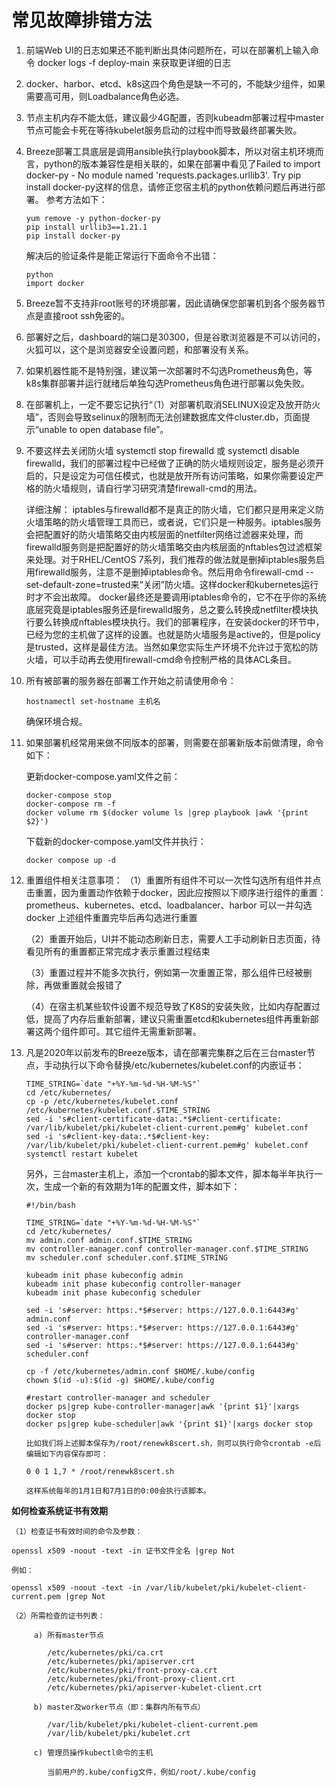 # 常见故障排错方法
1. 前端Web UI的日志如果还不能判断出具体问题所在，可以在部署机上输入命令 docker logs -f deploy-main 来获取更详细的日志

2. docker、harbor、etcd、k8s这四个角色是缺一不可的，不能缺少组件，如果需要高可用，则Loadbalance角色必选。

3. 节点主机内存不能太低，建议最少4G配置，否则kubeadm部署过程中master节点可能会卡死在等待kubelet服务启动的过程中而导致最终部署失败。

4. Breeze部署工具底层是调用ansible执行playbook脚本，所以对宿主机环境而言，python的版本兼容性是相关联的，如果在部署中看见了Failed to import docker-py - No module named 'requests.packages.urllib3'. Try pip install docker-py这样的信息，请修正您宿主机的python依赖问题后再进行部署。
参考方法如下：
	```
	yum remove -y python-docker-py
	pip install urllib3==1.21.1
	pip install docker-py
	```
	解决后的验证条件是能正常运行下面命令不出错：
	```
	python
	import docker
	```

5. Breeze暂不支持非root账号的环境部署，因此请确保您部署机到各个服务器节点是直接root ssh免密的。

6. 部署好之后，dashboard的端口是30300，但是谷歌浏览器是不可以访问的，火狐可以，这个是浏览器安全设置问题，和部署没有关系。

7. 如果机器性能不是特别强，建议第一次部署时不勾选Prometheus角色，等k8s集群部署并运行就绪后单独勾选Prometheus角色进行部署以免失败。

8. 在部署机上，一定不要忘记执行“（1）对部署机取消SELINUX设定及放开防火墙”，否则会导致selinux的限制而无法创建数据库文件cluster.db，页面提示“unable to open database file”。

9. 不要这样去关闭防火墙 systemctl stop firewalld 或 systemctl disable firewalld，我们的部署过程中已经做了正确的防火墙规则设定，服务是必须开启的，只是设定为可信任模式，也就是放开所有访问策略，如果你需要设定严格的防火墙规则，请自行学习研究清楚firewall-cmd的用法。

	详细注解：
	iptables与firewalld都不是真正的防火墙，它们都只是用来定义防火墙策略的防火墙管理工具而已，或者说，它们只是一种服务。iptables服务会把配置好的防火墙策略交由内核层面的netfilter网络过滤器来处理，而firewalld服务则是把配置好的防火墙策略交由内核层面的nftables包过滤框架来处理。对于RHEL/CentOS 7系列，我们推荐的做法就是删掉iptables服务启用firewalld服务，注意不是删掉iptables命令。然后用命令firewall-cmd --set-default-zone=trusted来“关闭”防火墙。这样docker和kubernetes运行时才不会出故障。
	docker最终还是要调用iptables命令的，它不在乎你的系统底层究竟是iptables服务还是firewalld服务，总之要么转换成netfilter模块执行要么转换成nftables模块执行。我们的部署程序，在安装docker的环节中，已经为您的主机做了这样的设置。也就是防火墙服务是active的，但是policy是trusted，这样是最佳方法。当然如果您实际生产环境不允许过于宽松的防火墙，可以手动再去使用firewall-cmd命令控制严格的具体ACL条目。

10. 所有被部署的服务器在部署工作开始之前请使用命令：
    ```
    hostnamectl set-hostname 主机名 
    ```
    确保环境合规。

11. 如果部署机经常用来做不同版本的部署，则需要在部署新版本前做清理，命令如下：

	更新docker-compose.yaml文件之前：
	```
	docker-compose stop
	docker-compose rm -f
	docker volume rm $(docker volume ls |grep playbook |awk '{print $2}')
	```
	下载新的docker-compose.yaml文件并执行：
	```
	docker compose up -d
	```

12. 重置组件相关注意事项：
	（1）重置所有组件不可以一次性勾选所有组件并点击重置，因为重置动作依赖于docker，因此应按照以下顺序进行组件的重置：
		prometheus、kubernetes、etcd、loadbalancer、harbor 可以一并勾选
		docker 上述组件重置完毕后再勾选进行重置
		
	（2）重置开始后，UI并不能动态刷新日志，需要人工手动刷新日志页面，待看见所有的重置都正常完成才表示重置过程结束
	
	（3）重置过程并不能多次执行，例如第一次重置正常，那么组件已经被删除，再做重置就会报错了
	
	（4）在宿主机某些软件设置不规范导致了K8S的安装失败，比如内存配置过低，提高了内存后重新部署，建议只需重置etcd和kubernetes组件再重新部署这两个组件即可。其它组件无需重新部署。

13. 凡是2020年以前发布的Breeze版本，请在部署完集群之后在三台master节点，手动执行以下命令替换/etc/kubernetes/kubelet.conf的内嵌证书：
	```	
	TIME_STRING=`date "+%Y-%m-%d-%H-%M-%S"`	
	cd /etc/kubernetes/	
	cp -p /etc/kubernetes/kubelet.conf /etc/kubernetes/kubelet.conf.$TIME_STRING	
	sed -i 's#client-certificate-data:.*$#client-certificate: /var/lib/kubelet/pki/kubelet-client-current.pem#g' kubelet.conf 	
	sed -i 's#client-key-data:.*$#client-key: /var/lib/kubelet/pki/kubelet-client-current.pem#g' kubelet.conf	
	systemctl restart kubelet	
	```
	另外，三台master主机上，添加一个crontab的脚本文件，脚本每半年执行一次，生成一个新的有效期为1年的配置文件，脚本如下：
	```
	#!/bin/bash
	
	TIME_STRING=`date "+%Y-%m-%d-%H-%M-%S"`
	cd /etc/kubernetes/
	mv admin.conf admin.conf.$TIME_STRING
	mv controller-manager.conf controller-manager.conf.$TIME_STRING 
	mv scheduler.conf scheduler.conf.$TIME_STRING
	
	kubeadm init phase kubeconfig admin
	kubeadm init phase kubeconfig controller-manager
	kubeadm init phase kubeconfig scheduler

	sed -i 's#server: https:.*$#server: https://127.0.0.1:6443#g' admin.conf
	sed -i 's#server: https:.*$#server: https://127.0.0.1:6443#g' controller-manager.conf
	sed -i 's#server: https:.*$#server: https://127.0.0.1:6443#g' scheduler.conf
	
	cp -f /etc/kubernetes/admin.conf $HOME/.kube/config
	chown $(id -u):$(id -g) $HOME/.kube/config

	#restart controller-manager and scheduler
	docker ps|grep kube-controller-manager|awk '{print $1}'|xargs docker stop
	docker ps|grep kube-scheduler|awk '{print $1}'|xargs docker stop
	```

        比如我们将上述脚本保存为/root/renewk8scert.sh，则可以执行命令crontab -e后编辑如下内容保存即可：
	```
	0 0 1 1,7 * /root/renewk8scert.sh
	```
        这样系统每年的1月1日和7月1日的0:00会执行该脚本。

**如何检查系统证书有效期**

```
（1）检查证书有效时间的命令及参数：

openssl x509 -noout -text -in 证书文件全名 |grep Not

例如：

openssl x509 -noout -text -in /var/lib/kubelet/pki/kubelet-client-current.pem |grep Not

（2）所需检查的证书列表：

     a) 所有master节点

        /etc/kubernetes/pki/ca.crt
        /etc/kubernetes/pki/apiserver.crt
        /etc/kubernetes/pki/front-proxy-ca.crt
        /etc/kubernetes/pki/front-proxy-client.crt
        /etc/kubernetes/pki/apiserver-kubelet-client.crt

     b) master及worker节点（即：集群内所有节点）

        /var/lib/kubelet/pki/kubelet-client-current.pem
        /var/lib/kubelet/pki/kubelet.crt

     c) 管理员操作kubectl命令的主机

        当前用户的.kube/config文件，例如/root/.kube/config

```
